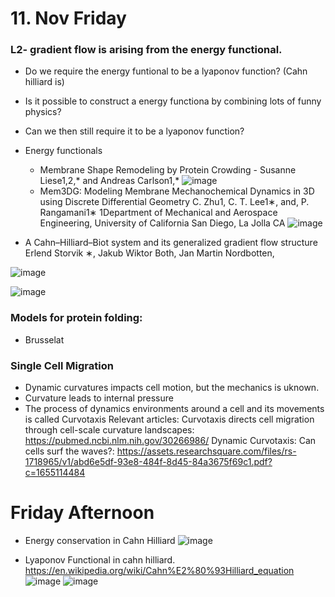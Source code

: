 


# 11. Nov Friday
### L2- gradient flow is arising from the energy functional.
  - Do we require the energy funtional to be a lyaponov function? (Cahn hilliard is)
  - Is it possible to construct a energy functiona by combining lots of funny physics?
  - Can we then still require it to be a lyaponov function?

  - Energy functionals
    - Membrane Shape Remodeling by Protein Crowding - Susanne Liese1,2,* and Andreas Carlson1,*
      ![image](https://user-images.githubusercontent.com/43385748/201228707-9cbe5a97-1cbf-447c-a908-a6bc9f827f78.png)
     - Mem3DG: Modeling Membrane Mechanochemical Dynamics in 3D using
Discrete Differential Geometry
C. Zhu1, C. T. Lee1∗, and, P. Rangamani1∗
1Department of Mechanical and Aerospace Engineering, University of California San Diego, La Jolla CA
    ![image](https://user-images.githubusercontent.com/43385748/201229223-660c6cee-6dd8-4354-acb6-d3ba854f50b1.png)


- A Cahn–Hilliard–Biot system and its generalized gradient flow
structure
Erlend Storvik ∗, Jakub Wiktor Both, Jan Martin Nordbotten,

 ![image](https://user-images.githubusercontent.com/43385748/201229511-08720431-12fd-4612-b613-d823430a0765.png)

 ![image](https://user-images.githubusercontent.com/43385748/201229467-20ae2038-0333-46f5-b153-a6055bc8d5b1.png)



### Models for protein folding:
  - Brusselat

### Single Cell Migration
  - Dynamic curvatures impacts cell motion, but the mechanics is uknown.
  - Curvature leads to internal pressure
  - The process of dynamics environments around a cell and its movements is called Curvotaxis
Relevant articles:
  Curvotaxis directs cell migration through cell-scale curvature landscapes: https://pubmed.ncbi.nlm.nih.gov/30266986/
  Dynamic Curvotaxis: Can cells surf the waves?: https://assets.researchsquare.com/files/rs-1718965/v1/abd6e5df-93e8-484f-8d45-84a3675f69c1.pdf?c=1655114484
  

# Friday Afternoon 

- Energy conservation in Cahn Hilliard
  ![image](https://user-images.githubusercontent.com/43385748/201314179-a2f891c3-9975-4b40-8297-5c9ade0fa8c4.png)

- Lyaponov Functional in cahn hilliard. https://en.wikipedia.org/wiki/Cahn%E2%80%93Hilliard_equation
![image](https://user-images.githubusercontent.com/43385748/201314328-2d63c0e6-2558-4e44-a23e-384b319f0007.png)
![image](https://user-images.githubusercontent.com/43385748/201314623-6774c4af-8636-4a30-9136-06f58f4a74ee.png)



 
